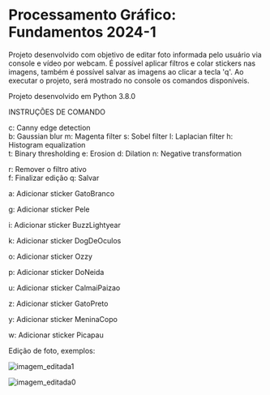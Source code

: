 # Processamento Gráfico: Fundamentos 2024-1

Projeto desenvolvido com objetivo de editar foto informada pelo usuário via console e vídeo por webcam. É possível aplicar filtros e colar stickers nas imagens, também é possível salvar as imagens ao clicar a tecla 'q'. Ao executar o projeto, será mostrado no console os comandos disponíveis. 

Projeto desenvolvido em Python 3.8.0

INSTRUÇÕES DE COMANDO

c: Canny edge detection        
b: Gaussian blur
m: Magenta filter
s: Sobel filter
l: Laplacian filter
h: Histogram equalization      
t: Binary thresholding
e: Erosion
d: Dilation
n: Negative transformation     

r: Remover o filtro ativo      
f: Finalizar edição
q: Salvar

a: Adicionar sticker GatoBranco

g: Adicionar sticker Pele

i: Adicionar sticker BuzzLightyear

k: Adicionar sticker DogDeOculos

o: Adicionar sticker Ozzy

p: Adicionar sticker DoNeida

u: Adicionar sticker CalmaiPaizao

z: Adicionar sticker GatoPreto

y: Adicionar sticker MeninaCopo

w: Adicionar sticker Picapau

Edição de foto, exemplos:

![imagem_editada1](https://github.com/Guilherme-Maia-Nogueira/Processamento-Gr-fico/assets/166163081/7d298f6c-32b9-4f04-88b9-0b51e8d06655)

![imagem_editada0](https://github.com/Guilherme-Maia-Nogueira/Processamento-Gr-fico/assets/166163081/98e852a8-0702-487d-831e-5f295a2f9269)



